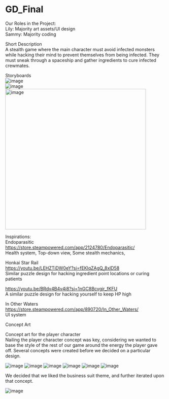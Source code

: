 # GD_Final

Our Roles in the Project: <br>
Lily: Majority art assets/UI design<br>
Sammy: Majority coding<br>


Short Description<br>
A stealth game where the main character must avoid infected monsters while hacking their mind to prevent themselves from being infected. They must sneak through a spaceship and gather ingredients to cure infected crewmates. 

Storyboards <br>
![image](https://github.com/user-attachments/assets/ea3aaa9a-f61d-4294-95ca-769c0498840a) <br>
![image](https://github.com/user-attachments/assets/183e2e6c-0dc0-4cb4-a6ca-486a986e0fb6) <br>
<img width="443" alt="image" src="https://github.com/user-attachments/assets/c10e667a-3d66-4a02-ae6d-50c4272297e0"> <br>

Inspirations: <br>
Endoparasitic <br>
https://store.steampowered.com/app/2124780/Endoparasitic/ <br>
Health system,
Top-down view,
Some stealth mechanics,

Honkai Star Rail <br>
https://youtu.be/LEHZTiDW0eY?si=fEKlqZAgQ_8xlD58 <br>
Similar puzzle design for hacking ingredient point locations or curing patients 

https://youtu.be/BRdv4B4v4i8?si=1nGC8Bcvgjr_fKFU  <br>
A similar puzzle design for hacking yourself to keep HP high

In Other Waters <br>
https://store.steampowered.com/app/890720/In_Other_Waters/ <br>
UI system

<bold>Concept Art</bold> <br>

Concept art for the player character <br>
Nailing the player character concept was key, considering we wanted to base the style of the rest of our game around the energy the player gave off. Several concepts were created before we decided on a particular design. <br>

![image](https://github.com/user-attachments/assets/b233bcb2-8991-4186-96cb-b004cdb86c40)
![image](https://github.com/user-attachments/assets/63548a9e-9c35-4057-b196-c11d14948ced)
![image](https://github.com/user-attachments/assets/2aeebbe8-167a-4408-8aee-78d3adda12dd)
![image](https://github.com/user-attachments/assets/b3320c88-1272-4a84-973d-46268bd82843)
![image](https://github.com/user-attachments/assets/59e7e6b8-dab6-4a63-ba89-0a38f9726a2b)
![image](https://github.com/user-attachments/assets/3a3c3557-c871-490b-b306-231880e7a298)

We decided that we liked the business suit theme, and further iterated upon that concept. <br>

![image](https://github.com/user-attachments/assets/356dcd21-a723-4558-8334-d49c6029d1b9)











